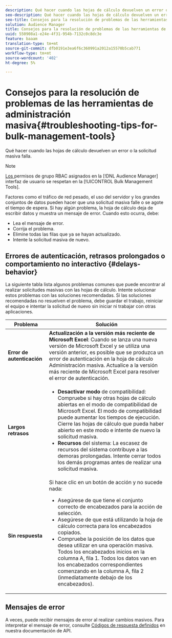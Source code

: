 ```yaml
---
description: Qué hacer cuando las hojas de cálculo devuelven un error o la solicitud masiva falla.
seo-description: Qué hacer cuando las hojas de cálculo devuelven un error o la solicitud masiva falla.
seo-title: Consejos para la resolución de problemas de las herramientas de administración masiva
solution: Audience Manager
title: Consejos para la resolución de problemas de las herramientas de administración masiva
uuid: 550908a1-e24e-4f31-954b-7132c0c8dc3e
feature: baaam
translation-type: tm+mt
source-git-commit: dfb0191e3ea6f6c360991a2012a15570b5cab771
workflow-type: tm+mt
source-wordcount: '402'
ht-degree: 5%

---
```



# Consejos para la resolución de problemas de las herramientas de administración masiva{#troubleshooting-tips-for-bulk-management-tools}

Qué hacer cuando las hojas de cálculo devuelven un error o la solicitud masiva falla.



<!-- 

<p>r_bulk_troubleshoot.xml </p>

 -->

>[!NOTE]
>
>[Los ](../../features/administration/administration-overview.md) permisos de grupo RBAC asignados en la  [!DNL Audience Manager] interfaz de usuario se respetan en la  [!UICONTROL Bulk Management Tools].

Factores como el tráfico de red pesado, el uso del servidor y los grandes conjuntos de datos pueden hacer que una solicitud masiva falle o se agote el tiempo de espera. Si hay algún problema, la hoja de cálculo deja de escribir datos y muestra un mensaje de error. Cuando esto ocurra, debe:

* Lea el mensaje de error.
* Corrija el problema.
* Elimine todas las filas que ya se hayan actualizado.
* Intente la solicitud masiva de nuevo.

## Errores de autenticación, retrasos prolongados o comportamiento no interactivo {#delays-behavior}

La siguiente tabla lista algunos problemas comunes que puede encontrar al realizar solicitudes masivas con las hojas de cálculo. Intente solucionar estos problemas con las soluciones recomendadas. Si las soluciones recomendadas no resuelven el problema, debe guardar el trabajo, reiniciar el equipo e intentar la solicitud de nuevo sin iniciar ni trabajar con otras aplicaciones.

<table id="table_AC6FB99402214A4EAC6E709465BB67AF"> 
 <thead> 
  <tr> 
   <th colname="col1" class="entry"> Problema </th> 
   <th colname="col2" class="entry"> Solución </th> 
  </tr> 
 </thead>
 <tbody> 
  <tr> 
   <td colname="col1"> <b>Error de autenticación</b> </td> 
   <td colname="col2"> 
    <b>Actualización a la versión más reciente de Microsoft Excel</b>: Cuando se lanza una nueva versión de Microsoft Excel y se utiliza una versión anterior, es posible que se produzca un error de autenticación en la hoja de cálculo Administración masiva. Actualice a la versión más reciente de Microsoft Excel para resolver el error de autenticación.
</td> 
  </tr> 
  <tr> 
   <td colname="col1"> <b>Largos retrasos</b> </td> 
   <td colname="col2"> 
    <ul id="ul_AA6F414024B2475AB1C0B46DC3FF0B36"> 
     <li id="li_ECC83AC39D7142519AA9A223DB8FCF23"> <b>Desactivar modo</b> de compatibilidad: Compruebe si hay otras hojas de cálculo abiertas en el modo de compatibilidad de Microsoft Excel. El modo de compatibilidad puede aumentar los tiempos de ejecución. Cierre las hojas de cálculo que pueda haber abierto en este modo e intente de nuevo la solicitud masiva. </li> 
     <li id="li_234BFCF563234DE198884F33AB75280D"> <b>Recursos</b> del sistema: La escasez de recursos del sistema contribuye a las demoras prolongadas. Intente cerrar todos los demás programas antes de realizar una solicitud masiva. </li> 
    </ul> </td> 
  </tr> 
  <tr> 
   <td colname="col1"> <b>Sin respuesta</b> </td> 
   <td colname="col2">Si hace clic en un botón de acción y no sucede nada: 
    <ul id="ul_142E63CDD556414AB639E51734FEDBCF"> 
     <li id="li_DBB6C819603D46B5AECC9C854FDAFDF1">Asegúrese de que tiene el conjunto correcto de encabezados para la acción de selección. </li> 
     <li id="li_391C9031907A4085BDAD42054960045C">Asegúrese de que está utilizando la hoja de cálculo correcta para los encabezados copiados. </li> 
     <li id="li_76A7241989204933858621FAAB5C3408">Compruebe la posición de los datos que desea utilizar en una operación masiva. Todos los encabezados inicios en la columna A, fila 1. Todos los datos van en los encabezados correspondientes comenzando en la columna A, fila 2 (inmediatamente debajo de los encabezados). </li> 
    </ul> </td> 
  </tr> 
 </tbody> 
</table>

## Mensajes de error

A veces, puede recibir mensajes de error al realizar cambios masivos. Para interpretar el mensaje de error, consulte [Códigos de respuesta definidos](/help/using/api/rest-api-main/aam-api-getting-started.md) en nuestra documentación de API.

